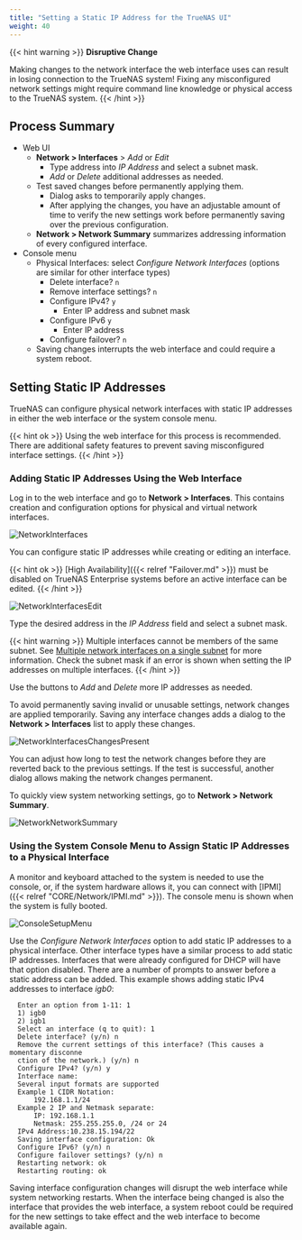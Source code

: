 ```yaml
---
title: "Setting a Static IP Address for the TrueNAS UI"
weight: 40
---
```


{{< hint warning >}}
**Disruptive Change**

Making changes to the network interface the web interface uses can result in losing connection to the TrueNAS system!
Fixing any misconfigured network settings might require command line knowledge or physical access to the TrueNAS system.
{{< /hint >}}

## Process Summary

* Web UI
  * **Network > Interfaces** > *Add* or *Edit*
    * Type address into *IP Address* and select a subnet mask.
    * *Add* or *Delete* additional addresses as needed.
  * Test saved changes before permanently applying them.
    * Dialog asks to temporarily apply changes.
    * After applying the changes, you have an adjustable amount of time to verify the new settings work before permanently saving over the previous configuration.
  * **Network > Network Summary** summarizes addressing information of every configured interface.
* Console menu 
  * Physical Interfaces: select *Configure Network Interfaces* (options are similar for other interface types)    
    * Delete interface? `n`
    * Remove interface settings? `n`
    * Configure IPv4? `y`
      * Enter IP address and subnet mask
    * Configure IPv6 `y`
      * Enter IP address
    * Configure failover? `n`
  * Saving changes interrupts the web interface and could require a system reboot.

## Setting Static IP Addresses

TrueNAS can configure physical network interfaces with static IP addresses in either the web interface or the system console menu.

{{< hint ok >}}
Using the web interface for this process is recommended. There are additional safety features to prevent saving misconfigured interface settings.
{{< /hint >}}

### Adding Static IP Addresses Using the Web Interface

Log in to the web interface and go to **Network > Interfaces**.
This contains creation and configuration options for physical and virtual network interfaces.

![NetworkInterfaces](/images/CORE/12.0/NetworkInterfaces.png "Interfaces List")

You can configure static IP addresses while creating or editing an interface.

{{< hint ok >}}
[High Availability]({{< relref "Failover.md" >}}) must be disabled on TrueNAS Enterprise systems before an active interface can be edited.
{{< /hint >}}

![NetworkInterfacesEdit](/images/CORE/12.0/NetworkInterfacesEdit.png "Editing an Interface")

Type the desired address in the *IP Address* field and select a subnet mask.

{{< hint warning >}}
Multiple interfaces cannot be members of the same subnet.
See [Multiple network interfaces on a single subnet](https://www.ixsystems.com/community/threads/multiple-network-interfaces-on-a-single-subnet.20204/) for more information.
Check the subnet mask if an error is shown when setting the IP addresses on multiple interfaces.
{{< /hint >}}

Use the buttons to *Add* and *Delete* more IP addresses as needed.

To avoid permanently saving invalid or unusable settings, network changes are applied temporarily.
Saving any interface changes adds a dialog to the **Network > Interfaces** list to apply these changes.

![NetworkInterfacesChangesPresent](/images/CORE/12.0/NetworkInterfacesChangesPresent.jpg "Interface Changes Detected")

You can adjust how long to test the network changes before they are reverted back to the previous settings.
If the test is successful, another dialog allows making the network changes permanent.

To quickly view system networking settings, go to **Network > Network Summary**.

![NetworkNetworkSummary](/images/CORE/12.0/NetworkNetworkSummary.png "Network Summary")

### Using the System Console Menu to Assign Static IP Addresses to a Physical Interface

A monitor and keyboard attached to the system is needed to use the console, or, if the system hardware allows it, you can connect with [IPMI]({{< relref "CORE/Network/IPMI.md" >}}).
The console menu is shown when the system is fully booted.

![ConsoleSetupMenu](/images/CORE/ConsoleSetupMenu.png "TrueNAS Console Setup Menu")

Use the *Configure Network Interfaces* option to add static IP addresses to a physical interface.
Other interface types have a similar process to add static IP addresses.
Interfaces that were already configured for DHCP will have that option disabled.
There are a number of prompts to answer before a static address can be added.
This example shows adding static IPv4 addresses to interface *igb0*:

```
  Enter an option from 1-11: 1
  1) igb0
  2) igb1
  Select an interface (q to quit): 1
  Delete interface? (y/n) n
  Remove the current settings of this interface? (This causes a momentary disconne
  ction of the network.) (y/n) n
  Configure IPv4? (y/n) y
  Interface name:
  Several input formats are supported
  Example 1 CIDR Notation:
      192.168.1.1/24
  Example 2 IP and Netmask separate:
      IP: 192.168.1.1
      Netmask: 255.255.255.0, /24 or 24
  IPv4 Address:10.238.15.194/22
  Saving interface configuration: Ok
  Configure IPv6? (y/n) n
  Configure failover settings? (y/n) n
  Restarting network: ok
  Restarting routing: ok
```

Saving interface configuration changes will disrupt the web interface while system networking restarts.
When the interface being changed is also the interface that provides the web interface, a system reboot could be required for the new settings to take effect and the web interface to become available again.
